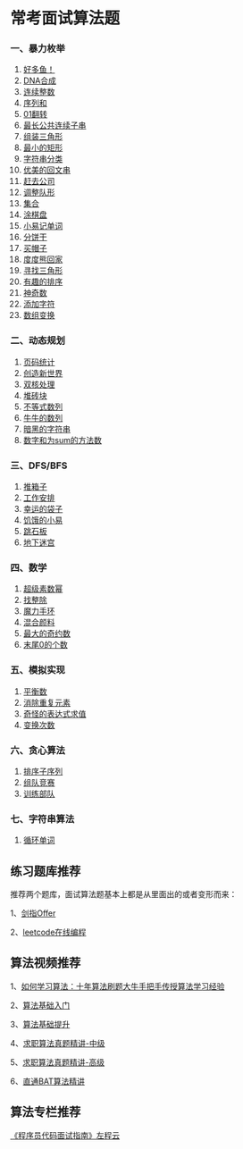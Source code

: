 # 常考面试算法题

### 一、暴力枚举

1. [好多鱼！](https://link.zhihu.com/?target=https%3A//www.nowcoder.com/questionTerminal/e3dd485dd23a42899228305658457927%3Ffrom%3Dzhnkw)
2. [DNA合成](https://link.zhihu.com/?target=https%3A//www.nowcoder.com/questionTerminal/e95337f886f54110b92318f693cd8fad%3Ffrom%3Dzhnkw)
3. [连续整数](https://link.zhihu.com/?target=https%3A//www.nowcoder.com/questionTerminal/c3083cd30d5043e1b95000f139b5b2c9%3Ffrom%3Dzhnkw)
4. [序列和](https://link.zhihu.com/?target=https%3A//www.nowcoder.com/questionTerminal/46eb436eb6564a62b9f972160e1699c9%3Ffrom%3Dzhnkw)
5. [01翻转](https://link.zhihu.com/?target=https%3A//www.nowcoder.com/questionTerminal/9c4c9d10e3db4448b906c6e6cea22b7f%3Ffrom%3Dzhnkw)
6. [最长公共连续子串](https://link.zhihu.com/?target=https%3A//www.nowcoder.com/questionTerminal/276712b113c6456c8cf31c5073a4f9d7%3Ffrom%3Dzhnkw)
7. [组装三角形](https://link.zhihu.com/?target=https%3A//www.nowcoder.com/questionTerminal/0c5d9dcb75c84551be2e162c01bc4c6a%3Ffrom%3Dzhnkw)
8. [最小的矩形](https://link.zhihu.com/?target=https%3A//www.nowcoder.com/questionTerminal/2b48f56275c64de888c321aeb3492be9%3Ffrom%3Dzhnkw)
9. [字符串分类](https://link.zhihu.com/?target=https%3A//www.nowcoder.com/questionTerminal/9fbb4d95e6164cd9ab52e859fbe8f4ec%3Ffrom%3Dzhnkw)
10. [优美的回文串](https://link.zhihu.com/?target=https%3A//www.nowcoder.com/questionTerminal/cf00949583604f8c9f3315fd64236a8c%3Ffrom%3Dzhnkw)
11. [赶去公司](https://link.zhihu.com/?target=https%3A//www.nowcoder.com/questionTerminal/5c7657015d3d49369c49dd047e80b526%3Ffrom%3Dzhnkw)
12. [调整队形](https://link.zhihu.com/?target=https%3A//www.nowcoder.com/questionTerminal/a4690c9a420b423db91b1c109c133a52%3Ffrom%3Dzhnkw)
13. [集合](https://link.zhihu.com/?target=https%3A//www.nowcoder.com/questionTerminal/df51567da86c456bb962ad58d91804ca%3Ffrom%3Dzhnkw)
14. [涂棋盘](https://link.zhihu.com/?target=https%3A//www.nowcoder.com/questionTerminal/79ed2f61eef7448aab10ef9677382e7e%3Ffrom%3Dzhnkw)
15. [小易记单词](https://link.zhihu.com/?target=https%3A//www.nowcoder.com/questionTerminal/0b821b5d214445388eade1d304b976b2%3Ffrom%3Dzhnkw)
16. [分饼干](https://link.zhihu.com/?target=https%3A//www.nowcoder.com/questionTerminal/44d0ee89b51b4725b403d1df2381d2b2%3Ffrom%3Dzhnkw)
17. [买帽子](https://link.zhihu.com/?target=https%3A//www.nowcoder.com/questionTerminal/f3aaf8fedcea43c6b12a11710068726b%3Ffrom%3Dzhnkw)
18. [度度熊回家](https://link.zhihu.com/?target=https%3A//www.nowcoder.com/questionTerminal/b96a7519b60748d7a77f13570776c3ac%3Ffrom%3Dzhnkw)
19. [寻找三角形](https://link.zhihu.com/?target=https%3A//www.nowcoder.com/questionTerminal/c3f8d56fc9be4d55a36b0cf786c83ece%3Ffrom%3Dzhnkw)
20. [有趣的排序](https://link.zhihu.com/?target=https%3A//www.nowcoder.com/questionTerminal/adc291e7e79f452c8b59243a5ce68d3a%3Ffrom%3Dzhnkw)
21. [神奇数](https://link.zhihu.com/?target=https%3A//www.nowcoder.com/questionTerminal/99fa7be28d5f4a9d9aa3c98a6a5b559a%3Ffrom%3Dzhnkw)
22. [添加字符](https://link.zhihu.com/?target=https%3A//www.nowcoder.com/questionTerminal/b2b816e20e8343b49abbaf493886ce26%3Ffrom%3Dzhnkw)
23. [数组变换](https://link.zhihu.com/?target=https%3A//www.nowcoder.com/questionTerminal/c55f4f15cc3f4ff0adede7f9c69fa0c1%3Ffrom%3Dzhnkw)

### 二、动态规划

1. [页码统计](https://link.zhihu.com/?target=https%3A//www.nowcoder.com/questionTerminal/3a003cb6a3174ef9835fa603e01d8b52%3Ffrom%3Dzhnkw)
2. [创造新世界](https://link.zhihu.com/?target=https%3A//www.nowcoder.com/questionTerminal/b8bc8459f0d34aaa8c1af1328cab2432%3Ffrom%3Dzhnkw)
3. [双核处理](https://link.zhihu.com/?target=https%3A//www.nowcoder.com/questionTerminal/9ba85699e2824bc29166c92561da77fa%3Ffrom%3Dzhnkw)
4. [堆砖块](https://link.zhihu.com/?target=https%3A//www.nowcoder.com/questionTerminal/040924ba0e64423b8a3fe2f75a56934a%3Ffrom%3Dzhnkw)
5. [不等式数列](https://link.zhihu.com/?target=https%3A//www.nowcoder.com/questionTerminal/621e433919214a9ba46087dd50f09879%3Ffrom%3Dzhnkw)
6. [牛牛的数列](https://link.zhihu.com/?target=https%3A//www.nowcoder.com/questionTerminal/4e1012fe691b446d88eba5db8f511692%3Ffrom%3Dzhnkw)
7. [暗黑的字符串](https://link.zhihu.com/?target=https%3A//www.nowcoder.com/questionTerminal/7e7ccd30004347e89490fefeb2190ad2%3Ffrom%3Dzhnkw)
8. [数字和为sum的方法数](https://link.zhihu.com/?target=https%3A//www.nowcoder.com/questionTerminal/7f24eb7266ce4b0792ce8721d6259800%3Ffrom%3Dzhnkw)

### 三、DFS/BFS

1. [推箱子](https://link.zhihu.com/?target=https%3A//www.nowcoder.com/questionTerminal/d64d259ee34141378b62e1ea4be74030%3Ffrom%3Dzhnkw)
2. [工作安排](https://link.zhihu.com/?target=https%3A//www.nowcoder.com/questionTerminal/728fcf136ca1488b8043c82fd2b181da%3Ffrom%3Dzhnkw)
3. [幸运的袋子](https://link.zhihu.com/?target=https%3A//www.nowcoder.com/questionTerminal/a5190a7c3ec045ce9273beebdfe029ee%3Ffrom%3Dzhnkw)
4. [饥饿的小易](https://link.zhihu.com/?target=https%3A//www.nowcoder.com/questionTerminal/5ee8df898312465a95553d82ad8898c3%3Ffrom%3Dzhnkw)
5. [跳石板](https://link.zhihu.com/?target=https%3A//www.nowcoder.com/questionTerminal/4284c8f466814870bae7799a07d49ec8%3Ffrom%3Dzhnkw)
6. [地下迷宫](https://link.zhihu.com/?target=https%3A//www.nowcoder.com/questionTerminal/571cfbe764824f03b5c0bfd2eb0a8ddf%3Ffrom%3Dzhnkw)

### 四、数学

1. [超级素数幂](https://link.zhihu.com/?target=https%3A//www.nowcoder.com/questionTerminal/fb511c3f1ac447309368d7e5432c6c79%3Ffrom%3Dzhnkw)
2. [找整除](https://link.zhihu.com/?target=https%3A//www.nowcoder.com/questionTerminal/f216fb2b6fa84fcbb43537e22f1aa0d2%3Ffrom%3Dzhnkw)
3. [魔力手环](https://link.zhihu.com/?target=https%3A//www.nowcoder.com/questionTerminal/79c639e02bc94e6b919e3372c8e1dc5e%3Ffrom%3Dzhnkw)
4. [混合颜料](https://link.zhihu.com/?target=https%3A//www.nowcoder.com/questionTerminal/5b1116081ee549f882970eca84b4785a%3Ffrom%3Dzhnkw)
5. [最大的奇约数](https://link.zhihu.com/?target=https%3A//www.nowcoder.com/questionTerminal/49cb3d0b28954deca7565b8db92c5296%3Ffrom%3Dzhnkw)
6. [末尾0的个数](https://link.zhihu.com/?target=https%3A//www.nowcoder.com/questionTerminal/6ffdd7e4197c403e88c6a8aa3e7a332a%3Ffrom%3Dzhnkw)

### 五、模拟实现

1. [平衡数](https://link.zhihu.com/?target=https%3A//www.nowcoder.com/questionTerminal/41cb7d4ed0254c69a06d596d89ad12a2%3Ffrom%3Dzhnkw)
2. [消除重复元素](https://link.zhihu.com/?target=https%3A//www.nowcoder.com/questionTerminal/0d241147265d4f64aacd1e2d3e46abc6%3Ffrom%3Dzhnkw)
3. [奇怪的表达式求值](https://link.zhihu.com/?target=https%3A//www.nowcoder.com/questionTerminal/5f2186b48691435388ceccc1269e212a%3Ffrom%3Dzhnkw)
4. [变换次数](https://link.zhihu.com/?target=https%3A//www.nowcoder.com/questionTerminal/8c38063ca1574d93960c761f8f6efc81%3Ffrom%3Dzhnkw)

### 六、贪心算法

1. [排序子序列](https://link.zhihu.com/?target=https%3A//www.nowcoder.com/questionTerminal/2d3f6ddd82da445d804c95db22dcc471%3Ffrom%3Dzhnkw)
2. [组队竞赛](https://link.zhihu.com/?target=https%3A//www.nowcoder.com/questionTerminal/6736cc3ffd1444a4a0057dee89be789b%3Ffrom%3Dzhnkw)
3. [训练部队](https://link.zhihu.com/?target=https%3A//www.nowcoder.com/questionTerminal/79190c8e6202414bad33d6e287b61f3d%3Ffrom%3Dzhnkw)

### 七、字符串算法

1. [循环单词](https://link.zhihu.com/?target=https%3A//www.nowcoder.com/questionTerminal/9d5fbe7750a34d0b91c73943f93b2d7d%3Ffrom%3Dzhnkw)



## 练习题库推荐

推荐两个题库，面试算法题基本上都是从里面出的或者变形而来：

1、[剑指Offer](https://link.zhihu.com/?target=https%3A//www.nowcoder.com/ta/coding-interviews%3Ffrom%3Dzhnkw)

2、[leetcode在线编程](https://link.zhihu.com/?target=https%3A//www.nowcoder.com/ta/leetcode%3Ffrom%3Dzhnkw)

## 算法视频推荐

1、[如何学习算法：十年算法刷题大牛手把手传授算法学习经验](https://link.zhihu.com/?target=https%3A//www.nowcoder.com/courses/cover/vod/1039%3Ffrom%3Dzhnkw)

2、[算法基础入门](https://link.zhihu.com/?target=https%3A//www.nowcoder.com/courses/semester/2020algorithm-base%3Ffrom%3Dzhnkw)

3、[算法基础提升](https://link.zhihu.com/?target=https%3A//www.nowcoder.com/courses/semester/2020algorithm-higher%3Ffrom%3Dzhnkw)

4、[求职算法真题精讲-中级](https://link.zhihu.com/?target=https%3A//www.nowcoder.com/courses/semester/2020algorithm-medium%3Ffrom%3Dzhnkw)

5、[求职算法真题精讲-高级](https://link.zhihu.com/?target=https%3A//www.nowcoder.com/courses/semester/2020algorithm-promote%3Ffrom%3Dzhnkw)

6、[直通BAT算法精讲](https://link.zhihu.com/?target=https%3A//www.nowcoder.com/study/vod/1%3Ffrom%3Dzhnkw)

## 算法专栏推荐

[《程序员代码面试指南》左程云](https://link.zhihu.com/?target=https%3A//blog.nowcoder.net/zhuanlan/J0eZmp%3Ffrom%3Dzhnkw)


